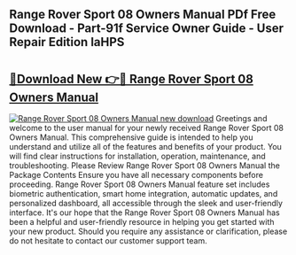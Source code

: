 ## Range Rover Sport 08 Owners Manual PDf Free Download - Part-91f Service Owner Guide - User Repair Edition laHPS

# <h2><a href="http://bc53628.oget.top/?id=Range+Rover+Sport+08+Owners+Manual">🔗Download New 👉🔴 Range Rover Sport 08 Owners Manual</a></h2>

[![Range Rover Sport 08 Owners Manual new download](https://i.imgur.com/5g1atiW.png)](http://bc53628.oget.top/?id=Range+Rover+Sport+08+Owners+Manual)
Greetings and welcome to the user manual for your newly received Range Rover Sport 08 Owners Manual. This comprehensive guide is intended to help you understand and utilize all of the features and benefits of your product. You will find clear instructions for installation, operation, maintenance, and troubleshooting. Please Review Range Rover Sport 08 Owners Manual the Package Contents Ensure you have all necessary components before proceeding. Range Rover Sport 08 Owners Manual feature set includes biometric authentication, smart home integration, automatic updates, and personalized dashboard, all accessible through the sleek and user-friendly interface. It's our hope that the Range Rover Sport 08 Owners Manual has been a helpful and user-friendly resource in helping you get started with your new product. Should you require any assistance or clarification, please do not hesitate to contact our customer support team.
